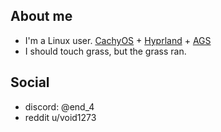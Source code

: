 ## About me
- I'm a Linux user. [CachyOS](https://cachyos.org/) + [Hyprland](https://github.com/hyprwm/hyprland) + [AGS](https://github.com/Aylur/ags/)
- I should touch grass, but the grass ran.
## Social 
- discord: @end_4
- reddit u/void1273

<!---
end-4/end-4 is a ✨ special ✨ repository because its `README.md` (this file) appears on your GitHub profile.
You can click the Preview link to take a look at your changes.
--->
